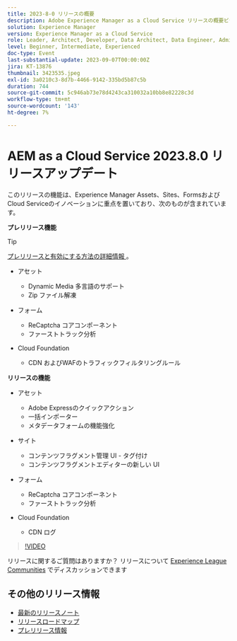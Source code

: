 ```yaml
---
title: 2023-8-0 リリースの概要
description: Adobe Experience Manager as a Cloud Service リリースの概要ビデオ 2023.8.0
solution: Experience Manager
version: Experience Manager as a Cloud Service
role: Leader, Architect, Developer, Data Architect, Data Engineer, Admin, User
level: Beginner, Intermediate, Experienced
doc-type: Event
last-substantial-update: 2023-09-07T00:00:00Z
jira: KT-13876
thumbnail: 3423535.jpeg
exl-id: 3a0210c3-8d7b-4466-9142-335bd5b87c5b
duration: 744
source-git-commit: 5c946ab73e78d4243ca310032a10bb8e82228c3d
workflow-type: tm+mt
source-wordcount: '143'
ht-degree: 7%

---
```


# AEM as a Cloud Service 2023.8.0 リリースアップデート

このリリースの機能は、Experience Manager Assets、Sites、FormsおよびCloud Serviceのイノベーションに重点を置いており、次のものが含まれています。

**プレリリース機能**

>[!TIP]
>
>[ プレリリースと有効にする方法の詳細情報 ](https://experienceleague.adobe.com/docs/experience-manager-cloud-service/content/release-notes/prerelease.html?lang=ja)。

* アセット
   * Dynamic Media 多言語のサポート
   * Zip ファイル解凍

* フォーム
   * ReCaptcha コアコンポーネント
   * ファーストトラック分析

* Cloud Foundation
   * CDN およびWAFのトラフィックフィルタリングルール

**リリースの機能**

* アセット
   * Adobe Expressのクイックアクション
   * 一括インポーター
   * メタデータフォームの機能強化

* サイト
   * コンテンツフラグメント管理 UI - タグ付け
   * コンテンツフラグメントエディターの新しい UI

* フォーム
   * ReCaptcha コアコンポーネント
   * ファーストトラック分析

* Cloud Foundation
   * CDN ログ

>[!VIDEO](https://video.tv.adobe.com/v/3423535/?learn=on)

リリースに関するご質問はありますか？  リリースについて [Experience League Communities](https://adobe.ly/3syyBwe) でディスカッションできます

## その他のリリース情報

* [最新のリリースノート](https://experienceleague.adobe.com/docs/experience-manager-cloud-service/content/release-notes/home.html?lang=ja)
* [ リリースロードマップ ](https://experienceleague.adobe.com/docs/experience-manager-release-information/aem-release-updates/update-releases-roadmap.html?lang=ja)
* [ プレリリース情報 ](https://experienceleague.adobe.com/docs/experience-manager-cloud-service/content/release-notes/prerelease.html?lang=ja)
